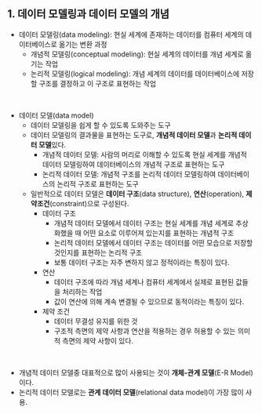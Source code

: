 ## 1. 데이터 모델링과 데이터 모델의 개념

- 데이터 모델링(data modeling): 현실 세계에 존재하는 데이터를 컴퓨터 세계의 데이터베이스로 옮기는 변환 과정
  - 개념적 모델링(conceptual modeling): 현실 세계의 데이터를 개념 세계로 옮기는 작업
  - 논리적 모델링(logical modeling): 개념 세계의 데이터를 데이터베이스에 저장할 구조를 결정하고 이 구조로 표현하는 작업

<br/>

- 데이터 모델(data model)
  - 데이터 모델링을 쉽게 할 수 있도록 도와주는 도구
  - 데이터 모델링의 결과물을 표현하는 도구로, **개념적 데이터 모델**과 **논리적 데이터 모델**있다.
    - 개념적 데이터 모델: 사람의 머리로 이해할 수 있도록 현실 세계를 개념적 데이터 모델링하여 데이터베이스의 개념적 구조로 표현하는 도구
    - 논리적 데이터 모델: 개념적 구조를 논리적 데이터 모델링하여 데이터베이스의 논리적 구조로 표현하는 도구
  - 일반적으로 데이터 모델은 **데이터 구조**(data structure), **연산**(operation), **제약조건**(constraint)으로 구성된다.
    - 데이터 구조
      - 개념적 데이터 모델에서 데이터 구조는 현실 세계를 개념 세계로 추상화했을 때 어떤 요소로 이루어져 있는지를 표현하는 개념적 구조
      - 논리적 데이터 모델에서 데이터 구조는 데이터를 어떤 모습으로 저장할 것인지를 표현하는 논리적 구조
      - 보통 데이터 구조는 자주 변하지 않고 정적이라는 특징이 있다.
    - 연산
      - 데이터 구조에 따라 개념 세계나 컴퓨터 세계에서 실제로 표현된 값들을 처리하는 작업
      - 값이 연산에 의해 계속 변결될 수 있으므로 동적이라는 특징이 있다.
    - 제약 조건
      - 데이터 무결성 유지를 위한 것
      - 구조적 측면의 제약 사항과 연산을 적용하는 경우 허용할 수 있는 의미적 측면의 제약 사항이 있다.

<br/>

- 개념적 데이터 모델중 대표적으로 많이 사용되는 것이 **개체-관계 모델**(E-R Model)이다.
- 논리적 데이터 모델로는 **관계 데이터 모델**(relational data model)이 가장 많이 사용.
